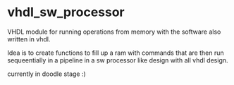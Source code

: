 # vhdl_sw_processor
VHDL module for running operations from memory with the software also written in vhdl. 

Idea is to create functions to fill up a ram with commands that are then run sequeentially in a pipeline in a sw processor like design with all vhdl design.

currently in doodle stage :)
